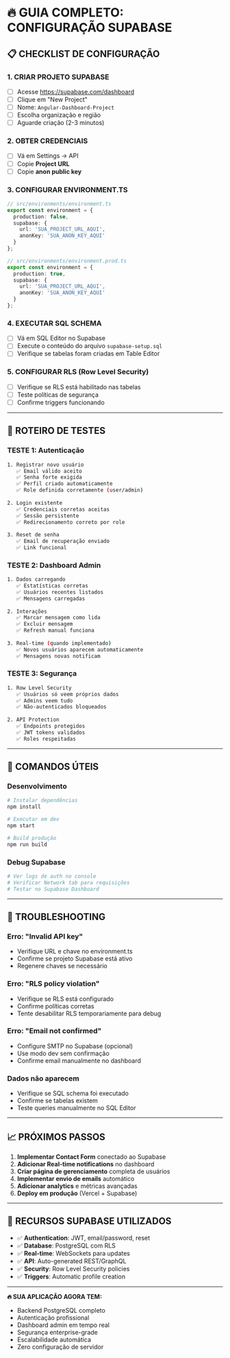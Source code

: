 # 🔥 GUIA COMPLETO: CONFIGURAÇÃO SUPABASE

## 📋 **CHECKLIST DE CONFIGURAÇÃO**

### **1. CRIAR PROJETO SUPABASE**
- [ ] Acesse https://supabase.com/dashboard
- [ ] Clique em "New Project"
- [ ] Nome: `Angular-Dashboard-Project`
- [ ] Escolha organização e região
- [ ] Aguarde criação (2-3 minutos)

### **2. OBTER CREDENCIAIS**
- [ ] Vá em Settings → API
- [ ] Copie **Project URL**
- [ ] Copie **anon public key**

### **3. CONFIGURAR ENVIRONMENT.TS**
```typescript
// src/environments/environment.ts
export const environment = {
  production: false,
  supabase: {
    url: 'SUA_PROJECT_URL_AQUI',
    anonKey: 'SUA_ANON_KEY_AQUI'
  }
};

// src/environments/environment.prod.ts  
export const environment = {
  production: true,
  supabase: {
    url: 'SUA_PROJECT_URL_AQUI',
    anonKey: 'SUA_ANON_KEY_AQUI'
  }
};
```

### **4. EXECUTAR SQL SCHEMA**
- [ ] Vá em SQL Editor no Supabase
- [ ] Execute o conteúdo do arquivo `supabase-setup.sql`
- [ ] Verifique se tabelas foram criadas em Table Editor

### **5. CONFIGURAR RLS (Row Level Security)**
- [ ] Verifique se RLS está habilitado nas tabelas
- [ ] Teste políticas de segurança
- [ ] Confirme triggers funcionando

---

## 🧪 **ROTEIRO DE TESTES**

### **TESTE 1: Autenticação**
```bash
1. Registrar novo usuário
   ✅ Email válido aceito
   ✅ Senha forte exigida  
   ✅ Perfil criado automaticamente
   ✅ Role definida corretamente (user/admin)
   
2. Login existente
   ✅ Credenciais corretas aceitas
   ✅ Sessão persistente
   ✅ Redirecionamento correto por role
   
3. Reset de senha
   ✅ Email de recuperação enviado
   ✅ Link funcional
```

### **TESTE 2: Dashboard Admin**
```bash
1. Dados carregando
   ✅ Estatísticas corretas
   ✅ Usuários recentes listados
   ✅ Mensagens carregadas
   
2. Interações
   ✅ Marcar mensagem como lida
   ✅ Excluir mensagem
   ✅ Refresh manual funciona
   
3. Real-time (quando implementado)
   ✅ Novos usuários aparecem automaticamente
   ✅ Mensagens novas notificam
```

### **TESTE 3: Segurança**
```bash
1. Row Level Security
   ✅ Usuários só veem próprios dados
   ✅ Admins veem tudo
   ✅ Não-autenticados bloqueados
   
2. API Protection
   ✅ Endpoints protegidos
   ✅ JWT tokens validados
   ✅ Roles respeitadas
```

---

## 🔧 **COMANDOS ÚTEIS**

### **Desenvolvimento**
```bash
# Instalar dependências
npm install

# Executar em dev
npm start

# Build produção
npm run build
```

### **Debug Supabase**
```bash
# Ver logs de auth no console
# Verificar Network tab para requisições
# Testar no Supabase Dashboard
```

---

## 🚨 **TROUBLESHOOTING**

### **Erro: "Invalid API key"**
- Verifique URL e chave no environment.ts
- Confirme se projeto Supabase está ativo
- Regenere chaves se necessário

### **Erro: "RLS policy violation"**
- Verifique se RLS está configurado
- Confirme políticas corretas
- Tente desabilitar RLS temporariamente para debug

### **Erro: "Email not confirmed"**
- Configure SMTP no Supabase (opcional)
- Use modo dev sem confirmação
- Confirme email manualmente no dashboard

### **Dados não aparecem**
- Verifique se SQL schema foi executado
- Confirme se tabelas existem
- Teste queries manualmente no SQL Editor

---

## 📈 **PRÓXIMOS PASSOS**

1. **Implementar Contact Form** conectado ao Supabase
2. **Adicionar Real-time notifications** no dashboard  
3. **Criar página de gerenciamento** completa de usuários
4. **Implementar envio de emails** automático
5. **Adicionar analytics** e métricas avançadas
6. **Deploy em produção** (Vercel + Supabase)

---

## 🎯 **RECURSOS SUPABASE UTILIZADOS**

- ✅ **Authentication**: JWT, email/password, reset
- ✅ **Database**: PostgreSQL com RLS
- ✅ **Real-time**: WebSockets para updates
- ✅ **API**: Auto-generated REST/GraphQL
- ✅ **Security**: Row Level Security policies
- ✅ **Triggers**: Automatic profile creation

---

**🔥 SUA APLICAÇÃO AGORA TEM:**
- Backend PostgreSQL completo
- Autenticação profissional
- Dashboard admin em tempo real
- Segurança enterprise-grade
- Escalabilidade automática
- Zero configuração de servidor
